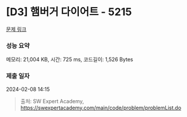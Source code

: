 # [D3] 햄버거 다이어트 - 5215 

[문제 링크](https://swexpertacademy.com/main/code/problem/problemDetail.do?contestProbId=AWT-lPB6dHUDFAVT) 

### 성능 요약

메모리: 21,004 KB, 시간: 725 ms, 코드길이: 1,526 Bytes

### 제출 일자

2024-02-08 14:15



> 출처: SW Expert Academy, https://swexpertacademy.com/main/code/problem/problemList.do